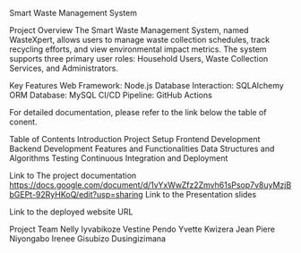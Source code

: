 Smart Waste Management System

Project Overview
The Smart Waste Management System, named WasteXpert, allows users to manage waste collection schedules, track recycling efforts, and view environmental impact metrics. 
The system supports three primary user roles: Household Users, Waste Collection Services, and Administrators.

Key Features
    Web Framework: Node.js
    Database Interaction: SQLAlchemy ORM
    Database: MySQL
    CI/CD Pipeline: GitHub Actions

For detailed documentation, please refer to the link below the table of conent.

Table of Contents
   Introduction
   Project Setup
   Frontend Development
   Backend Development
   Features and Functionalities
   Data Structures and Algorithms
   Testing
   Continuous Integration and Deployment


Link to The project documentation 
     https://docs.google.com/document/d/1vYxWwZfz2Zmvh61sPsop7v8uyMzjBbGEPt-92RyHKoQ/edit?usp=sharing
Link to the Presentation slides

Link to the deployed website URL

Project Team
    Nelly Iyvabikoze
    Vestine Pendo
    Yvette Kwizera
    Jean Piere Niyongabo
    Irenee Gisubizo Dusingizimana
